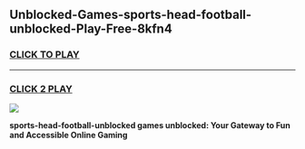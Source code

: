 
## Unblocked-Games-sports-head-football-unblocked-Play-Free-8kfn4
<h3>
<a href="https://premium76.site?title=sports-head-football-unblocked&ref=20M">CLICK TO PLAY</a></h3>
<hr>

<h3>
<a href="https://premium76.site?title=sports-head-football-unblocked&ref=20M">CLICK 2 PLAY</a>
  
</h3>

<a href="https://premium76.site?title=sports-head-football-unblocked&ref=19M"><img src="https://clearcache.store/games.png"></a>


**sports-head-football-unblocked games unblocked: Your Gateway to Fun and Accessible Online Gaming**
